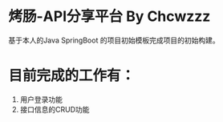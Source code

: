 # 烤肠-API分享平台 By Chcwzzz

基于本人的Java SpringBoot 的项目初始模板完成项目的初始构建。

# 目前完成的工作有：

1. 用户登录功能
2. 接口信息的CRUD功能